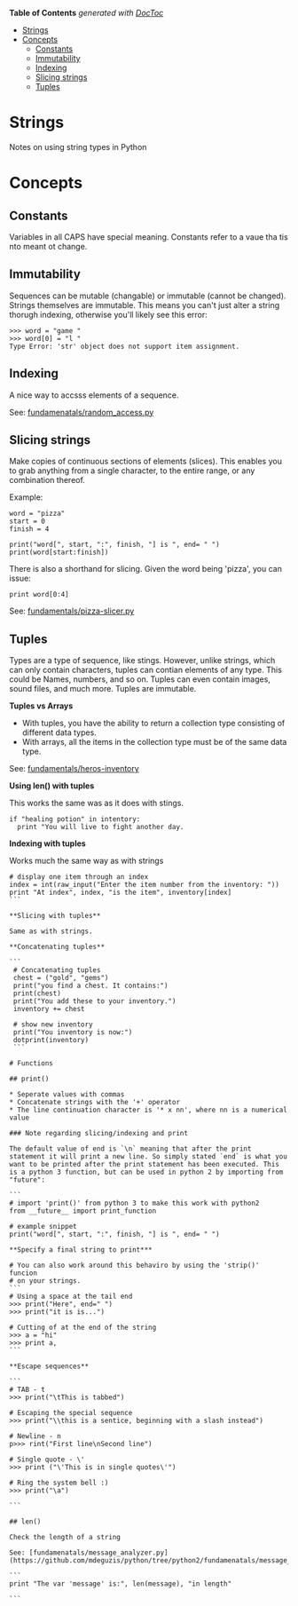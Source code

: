 <!-- START doctoc generated TOC please keep comment here to allow auto update -->
<!-- DON'T EDIT THIS SECTION, INSTEAD RE-RUN doctoc TO UPDATE -->
**Table of Contents**  *generated with [DocToc](https://github.com/thlorenz/doctoc)*

- [Strings](#strings)
- [Concepts](#concepts)
  - [Constants](#constants)
  - [Immutability](#immutability)
  - [Indexing](#indexing)
  - [Slicing strings](#slicing-strings)
  - [Tuples](#tuples)

<!-- END doctoc generated TOC please keep comment here to allow auto update -->

# Strings

Notes on using string types in Python

# Concepts

## Constants

Variables in all CAPS have special meaning. Constants refer to a vaue tha tis nto meant ot change.

## Immutability 

Sequences can be mutable (changable) or immutable (cannot be changed). Strings themselves are immutable. This means you can't just alter a string thorugh indexing, otherwise you'll likely see this error:

```
>>> word = "game "
>>> word[0] = "l "
Type Error: 'str' object does not support item assignment.
```

## Indexing

A nice way to accsss elements of a sequence. 

See: [fundamenatals/random_access.py](https://github.com/mdeguzis/python/tree/python2/fundamenatals/random_access.py)

## Slicing strings

Make copies of continuous sections of elements (slices). This enables you to grab anything from a single character, to the entire range, or any combination thereof.

Example:
```
word = "pizza"
start = 0
finish = 4	

print("word[", start, ":", finish, "] is ", end= " ")
print(word[start:finish])
```

There is also a shorthand for slicing. Given the word being 'pizza', you can issue:
```
print word[0:4]
```
See: [fundamentals/pizza-slicer.py](https://github.com/mdeguzis/python/blob/python2/fundamentals/pizza-slicer.py)

## Tuples

Types are a type of sequence, like stings. However, unlike strings, which can only contain characters, tuples can contian elements of any type. This could be Names, numbers, and so on. Tuples can even contain images, sound files, and much more. Tuples are immutable.

**Tuples vs Arrays**

* With tuples, you have the ability to return a collection type consisting of different data types.
* With arrays, all the items in the collection type must be of the same data type.

See: [fundamentals/heros-inventory](https://github.com/mdeguzis/python/blob/python2/fundamentals/heros-inventory.py)

**Using len() with tuples**

This works the same was as it does with stings.

```
if "healing potion" in intentory:      
  print "You will live to fight another day.
```

**Indexing with tuples**

Works much the same way as with strings

````
# display one item through an index 
index = int(raw_input("Enter the item number from the inventory: "))    
print "At index", index, "is the item", inventory[index]
```

**Slicing with tuples**

Same as with strings.

**Concatenating tuples**

```
 # Concatenating tuples    
 chest = ("gold", "gems")
 print("you find a chest. It contains:") 
 print(chest)   
 print("You add these to your inventory.")   
 inventory += chest  
            
 # show new inventory                    
 print("You inventory is now:")
 dotprint(inventory)
 ```

# Functions

## print()

* Seperate values with commas
* Concatenate strings with the '+' operator
* The line continuation character is '* x nn', where nn is a numerical value

### Note regarding slicing/indexing and print

The default value of end is `\n` meaning that after the print statement it will print a new line. So simply stated `end` is what you want to be printed after the print statement has been executed. This is a python 3 function, but can be used in python 2 by importing from "future":

```
# import 'print()' from python 3 to make this work with python2
from __future__ import print_function

# example snippet
print("word[", start, ":", finish, "] is ", end= " ")

**Specify a final string to print***

# You can also work around this behaviro by using the 'strip()' funcion 
# on your strings.
```
# Using a space at the tail end
>>> print("Here", end=" ")
>>> print("it is is...")

# Cutting of at the end of the string
>>> a = "hi"
>>> print a,
```

**Escape sequences**

```
# TAB - t
>>> print("\tThis is tabbed")

# Escaping the special sequence
>>> print("\\this is a sentice, beginning with a slash instead")

# Newline - n
p>>> rint("First line\nSecond line")

# Single quote - \'
>>> print ("\'This is in single quotes\'")

# Ring the system bell :)
>>> print("\a")

```

## len()

Check the length of a string

See: [fundamenatals/message_analyzer.py](https://github.com/mdeguzis/python/tree/python2/fundamenatals/message_analyzer.py)

```
print "The var 'message' is:", len(message), "in length"

```

